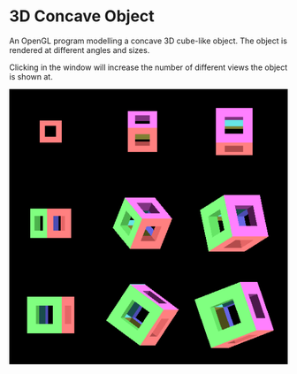 3D Concave Object
=================

An OpenGL program modelling a concave 3D cube-like object.
The object is rendered at different angles and sizes.  

Clicking in the window will increase the number of different views the object is shown at.

![Concave Object](https://raw.githubusercontent.com/lauralondo/OpenGL-3D-Concave-Object/master/shape.png)